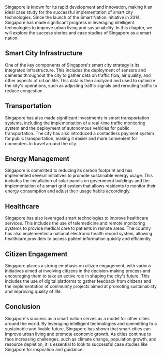 
Singapore is known for its rapid development and innovation, making it an ideal case study for the successful implementation of smart city technologies. Since the launch of the Smart Nation initiative in 2014, Singapore has made significant progress in leveraging intelligent technologies to improve urban living and sustainability. In this chapter, we will explore the success stories and case studies of Singapore as a smart nation.

Smart City Infrastructure
-------------------------

One of the key components of Singapore's smart city strategy is its integrated infrastructure. This includes the deployment of sensors and cameras throughout the city to gather data on traffic flow, air quality, and other aspects of urban life. This data is then analyzed and used to optimize the city's operations, such as adjusting traffic signals and rerouting traffic to reduce congestion.

Transportation
--------------

Singapore has also made significant investments in smart transportation systems, including the implementation of a real-time traffic monitoring system and the deployment of autonomous vehicles for public transportation. The city has also introduced a contactless payment system for public transportation, making it easier and more convenient for commuters to travel around the city.

Energy Management
-----------------

Singapore is committed to reducing its carbon footprint and has implemented several initiatives to promote sustainable energy usage. This includes the installation of solar panels on government buildings and the implementation of a smart grid system that allows residents to monitor their energy consumption and adjust their usage habits accordingly.

Healthcare
----------

Singapore has also leveraged smart technologies to improve healthcare services. This includes the use of telemedicine and remote monitoring systems to provide medical care to patients in remote areas. The country has also implemented a national electronic health record system, allowing healthcare providers to access patient information quickly and efficiently.

Citizen Engagement
------------------

Singapore places a strong emphasis on citizen engagement, with various initiatives aimed at involving citizens in the decision-making process and encouraging them to take an active role in shaping the city's future. This includes the use of digital platforms to gather feedback from citizens and the implementation of community projects aimed at promoting sustainability and improving quality of life.

Conclusion
----------

Singapore's success as a smart nation serves as a model for other cities around the world. By leveraging intelligent technologies and committing to a sustainable and livable future, Singapore has shown that smart cities can improve urban living and promote economic growth. As cities continue to face increasing challenges, such as climate change, population growth, and resource depletion, it is essential to look to successful case studies like Singapore for inspiration and guidance.
